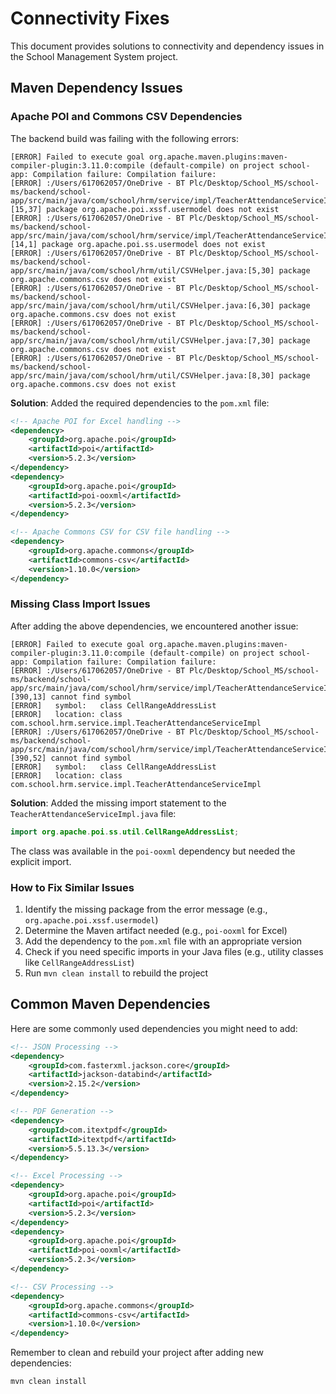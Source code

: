 # Connectivity Fixes

This document provides solutions to connectivity and dependency issues in the School Management System project.

## Maven Dependency Issues

### Apache POI and Commons CSV Dependencies

The backend build was failing with the following errors:

```
[ERROR] Failed to execute goal org.apache.maven.plugins:maven-compiler-plugin:3.11.0:compile (default-compile) on project school-app: Compilation failure: Compilation failure:
[ERROR] :/Users/617062057/OneDrive - BT Plc/Desktop/School_MS/school-ms/backend/school-app/src/main/java/com/school/hrm/service/impl/TeacherAttendanceServiceImpl.java:[15,37] package org.apache.poi.xssf.usermodel does not exist
[ERROR] :/Users/617062057/OneDrive - BT Plc/Desktop/School_MS/school-ms/backend/school-app/src/main/java/com/school/hrm/service/impl/TeacherAttendanceServiceImpl.java:[14,1] package org.apache.poi.ss.usermodel does not exist
[ERROR] :/Users/617062057/OneDrive - BT Plc/Desktop/School_MS/school-ms/backend/school-app/src/main/java/com/school/hrm/util/CSVHelper.java:[5,30] package org.apache.commons.csv does not exist
[ERROR] :/Users/617062057/OneDrive - BT Plc/Desktop/School_MS/school-ms/backend/school-app/src/main/java/com/school/hrm/util/CSVHelper.java:[6,30] package org.apache.commons.csv does not exist
[ERROR] :/Users/617062057/OneDrive - BT Plc/Desktop/School_MS/school-ms/backend/school-app/src/main/java/com/school/hrm/util/CSVHelper.java:[7,30] package org.apache.commons.csv does not exist
[ERROR] :/Users/617062057/OneDrive - BT Plc/Desktop/School_MS/school-ms/backend/school-app/src/main/java/com/school/hrm/util/CSVHelper.java:[8,30] package org.apache.commons.csv does not exist
```

**Solution**: Added the required dependencies to the `pom.xml` file:

```xml
<!-- Apache POI for Excel handling -->
<dependency>
    <groupId>org.apache.poi</groupId>
    <artifactId>poi</artifactId>
    <version>5.2.3</version>
</dependency>
<dependency>
    <groupId>org.apache.poi</groupId>
    <artifactId>poi-ooxml</artifactId>
    <version>5.2.3</version>
</dependency>

<!-- Apache Commons CSV for CSV file handling -->
<dependency>
    <groupId>org.apache.commons</groupId>
    <artifactId>commons-csv</artifactId>
    <version>1.10.0</version>
</dependency>
```

### Missing Class Import Issues

After adding the above dependencies, we encountered another issue:

```
[ERROR] Failed to execute goal org.apache.maven.plugins:maven-compiler-plugin:3.11.0:compile (default-compile) on project school-app: Compilation failure: Compilation failure:
[ERROR] :/Users/617062057/OneDrive - BT Plc/Desktop/School_MS/school-ms/backend/school-app/src/main/java/com/school/hrm/service/impl/TeacherAttendanceServiceImpl.java:[390,13] cannot find symbol
[ERROR]   symbol:   class CellRangeAddressList
[ERROR]   location: class com.school.hrm.service.impl.TeacherAttendanceServiceImpl
[ERROR] :/Users/617062057/OneDrive - BT Plc/Desktop/School_MS/school-ms/backend/school-app/src/main/java/com/school/hrm/service/impl/TeacherAttendanceServiceImpl.java:[390,52] cannot find symbol
[ERROR]   symbol:   class CellRangeAddressList
[ERROR]   location: class com.school.hrm.service.impl.TeacherAttendanceServiceImpl
```

**Solution**: Added the missing import statement to the `TeacherAttendanceServiceImpl.java` file:

```java
import org.apache.poi.ss.util.CellRangeAddressList;
```

The class was available in the `poi-ooxml` dependency but needed the explicit import.

### How to Fix Similar Issues

1. Identify the missing package from the error message (e.g., `org.apache.poi.xssf.usermodel`)
2. Determine the Maven artifact needed (e.g., `poi-ooxml` for Excel)
3. Add the dependency to the `pom.xml` file with an appropriate version
4. Check if you need specific imports in your Java files (e.g., utility classes like `CellRangeAddressList`)
5. Run `mvn clean install` to rebuild the project

## Common Maven Dependencies

Here are some commonly used dependencies you might need to add:

```xml
<!-- JSON Processing -->
<dependency>
    <groupId>com.fasterxml.jackson.core</groupId>
    <artifactId>jackson-databind</artifactId>
    <version>2.15.2</version>
</dependency>

<!-- PDF Generation -->
<dependency>
    <groupId>com.itextpdf</groupId>
    <artifactId>itextpdf</artifactId>
    <version>5.5.13.3</version>
</dependency>

<!-- Excel Processing -->
<dependency>
    <groupId>org.apache.poi</groupId>
    <artifactId>poi</artifactId>
    <version>5.2.3</version>
</dependency>
<dependency>
    <groupId>org.apache.poi</groupId>
    <artifactId>poi-ooxml</artifactId>
    <version>5.2.3</version>
</dependency>

<!-- CSV Processing -->
<dependency>
    <groupId>org.apache.commons</groupId>
    <artifactId>commons-csv</artifactId>
    <version>1.10.0</version>
</dependency>
```

Remember to clean and rebuild your project after adding new dependencies:

```bash
mvn clean install
```